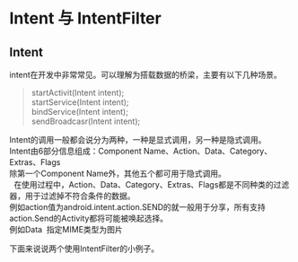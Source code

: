 # Intent 与 IntentFilter
## Intent
intent在开发中非常常见。可以理解为搭载数据的桥梁，主要有以下几种场景。
>startActivit(Intent intent);         
>startService(Intent intent);        
>bindService(Intent intent);            
>sendBroadcasr(Intent intent);          

Intent的调用一般都会说分为两种，一种是显式调用，另一种是隐式调用。         
Intent由6部分信息组成：Component Name、Action、Data、Category、Extras、Flags             
除第一个Component Name外，其他五个都可用于隐式调用。                              
在使用过程中，Action、Data、Category、Extras、Flags都是不同种类的过滤器，用于过滤掉不符合条件的数据。                            
例如action值为android.intent.action.SEND的就一般用于分享，所有支持action.Send的Activity都将可能被唤起选择。        
例如Data <data android:mimeType="image/*"/>  指定MIME类型为图片                  

下面来说说两个使用IntentFilter的小例子。
